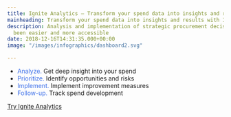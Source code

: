 ```yaml
---
title: Ignite Analytics – Transform your spend data into insights and results
mainheading: Transform your spend data into insights and results with Ignite
description: Analysis and implementation of strategic procurement decisions has never
  been easier and more accessible
date: 2018-12-16T14:31:35.000+00:00
image: "/images/infographics/dashboard2.svg"

---
```

<ul class="fa-ul">

<li><span class="fa-li"><i class="fas fa-chart-bar" style="color: #3C6FE9"></i></span><span style="color: #3C6FE9">Analyze.</span> Get deep insight into your spend</li> 

<li><span class="fa-li"><i class="fas fa-exclamation-triangle" style="color: #3C6FE9"></i></span><span style="color: #3C6FE9">Prioritize.</span> Identify opportunities and risks</li> 

<li><span class="fa-li"><i class="fas fa-magic" style="color: #3C6FE9"></i></span><span style="color: #3C6FE9">Implement.</span> Implement improvement measures</li> 

<li><span class="fa-li"><i class="fas fa-sync"></i></span><span style="color: #3C6FE9">Follow-up.</span> Track spend development</li> 

</ul>

<a class="btn btn-primary action-btn" style="margin-top:1em !important;" href="/en/ignite-analytics/demo">Try Ignite Analytics</a>